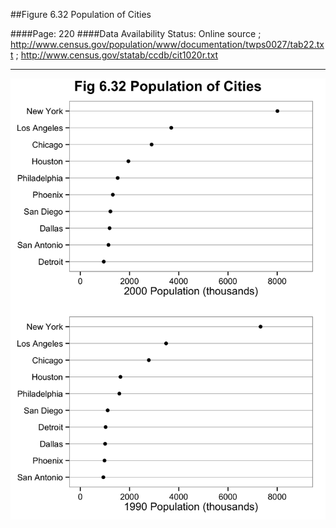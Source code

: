 ##Figure 6.32 Population of Cities

####Page: 220
####Data Availability Status: Online source ; http://www.census.gov/population/www/documentation/twps0027/tab22.txt ; http://www.census.gov/statab/ccdb/cit1020r.txt
***
![`Population of Cities`](fig06-32_population-of-cities.png)


